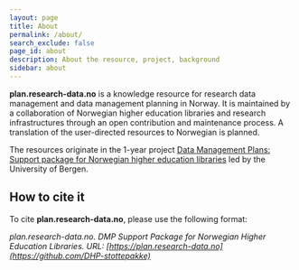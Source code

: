 ```yaml
---
layout: page
title: About
permalink: /about/
search_exclude: false
page_id: about
description: About the resource, project, background
sidebar: about
---
```


**plan.research-data.no** is a knowledge resource for research data management and data management planning in Norway. It is maintained by a collaboration of Norwegian higher education libraries and research infrastructures through an open contribution and maintenance process. A translation of the user-directed resources to Norwegian is planned.

The resources originate in the 1-year project [Data Management Plans: Support package for Norwegian higher education libraries](/pages/project) led by the University of Bergen. 

## How to cite it
To cite **plan.research-data.no**, please use the following format: 

*plan.research-data.no. DMP Support Package for Norwegian Higher Education Libraries. URL: [https://plan.research-data.no](https://github.com/DHP-stottepakke)*